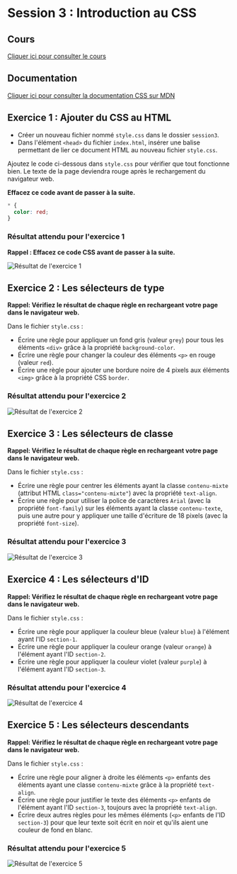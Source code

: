 # Session 3 : Introduction au CSS

## Cours

[Cliquer ici pour consulter le cours](https://docs.google.com/presentation/d/1dg38FJXCl1ziTAqSmZfFF7qrLgn93YQkcbgoRoBHC80/edit?usp=sharing)

## Documentation

[Cliquer ici pour consulter la documentation CSS sur MDN](https://developer.mozilla.org/fr/docs/Web/CSS/Reference#Index_des_mots-cl%C3%A9s)

## Exercice 1 : Ajouter du CSS au HTML

- Créer un nouveau fichier nommé `style.css` dans le dossier `session3`.
- Dans l'élément `<head>` du fichier `index.html`, insérer une balise permettant de lier ce document HTML au nouveau fichier `style.css`.

Ajoutez le code ci-dessous dans `style.css` pour vérifier que tout fonctionne bien. Le texte de la page deviendra rouge après le rechargement du navigateur web.

**Effacez ce code avant de passer à la suite.**

```css
* {
  color: red;
}
```

### Résultat attendu pour l'exercice 1

**Rappel : Effacez ce code CSS avant de passer à la suite.**

![Résultat de l'exercice 1](./resultats/resultat1.png)

## Exercice 2 : Les sélecteurs de type

**Rappel: Vérifiez le résultat de chaque règle en rechargeant votre page dans le navigateur web.**

Dans le fichier `style.css` :

- Écrire une règle pour appliquer un fond gris (valeur `grey`) pour tous les éléments `<div>` grâce à la propriété `background-color`.
- Écrire une règle pour changer la couleur des éléments `<p>` en rouge (valeur `red`).
- Écrire une règle pour ajouter une bordure noire de 4 pixels aux éléments `<img>` grâce à la propriété CSS `border`.

### Résultat attendu pour l'exercice 2

![Résultat de l'exercice 2](./resultats/resultat2.png)

## Exercice 3 : Les sélecteurs de classe

**Rappel: Vérifiez le résultat de chaque règle en rechargeant votre page dans le navigateur web.**

Dans le fichier `style.css` :

- Écrire une règle pour centrer les éléments ayant la classe `contenu-mixte` (attribut HTML `class="contenu-mixte"`) avec la propriété `text-align`.
- Écrire une règle pour utiliser la police de caractères `Arial` (avec la propriété `font-family`) sur les éléments ayant la classe `contenu-texte`, puis une autre pour y appliquer une taille d'écriture de 18 pixels (avec la propriété `font-size`).

### Résultat attendu pour l'exercice 3

![Résultat de l'exercice 3](./resultats/resultat3.png)

## Exercice 4 : Les sélecteurs d'ID

**Rappel: Vérifiez le résultat de chaque règle en rechargeant votre page dans le navigateur web.**

Dans le fichier `style.css` :

- Écrire une règle pour appliquer la couleur bleue (valeur `blue`) à l'élément ayant l'ID `section-1`.
- Écrire une règle pour appliquer la couleur orange (valeur `orange`) à l'élément ayant l'ID `section-2`.
- Écrire une règle pour appliquer la couleur violet (valeur `purple`) à l'élément ayant l'ID `section-3`.

### Résultat attendu pour l'exercice 4

![Résultat de l'exercice 4](./resultats/resultat4.png)

## Exercice 5 : Les sélecteurs descendants

**Rappel: Vérifiez le résultat de chaque règle en rechargeant votre page dans le navigateur web.**

Dans le fichier `style.css` :

- Écrire une règle pour aligner à droite les éléments `<p>` enfants des éléments ayant une classe `contenu-mixte` grâce à la propriété `text-align`.
- Écrire une règle pour justifier le texte des éléments `<p>` enfants de l'élément ayant l'ID `section-3`, toujours avec la propriété `text-align`.
- Écrire deux autres règles pour les mêmes éléments (`<p>` enfants de l'ID `section-3`) pour que leur texte soit écrit en noir et qu'ils aient une couleur de fond en blanc.

### Résultat attendu pour l'exercice 5

![Résultat de l'exercice 5](./resultats/resultat5.png)
